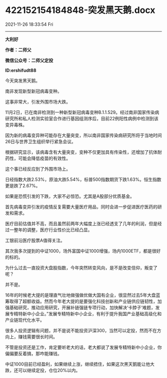 # 422152154184848-突发黑天鹅.docx

2021-11-26 18:33:54 Fri

----

__大利好__

__作者：二师父__

__微信公众号：二师父定投__

__ID:ershifudt88__

今天突发黑天鹅。

南非发现新型新冠病毒变种。

这事非常大，引发外围市场大跌。

11月2日，已在南非检测到一种新型新冠病毒变种B\.1\.1\.529。经过南非国家传染病研究所和私人检测实验室合作进行基因组测序后，目前22例阳性病例中检测到该变异毒株。

因为新的病毒变异种可能存在大量突变，所以南非国家传染病研究所将于当地时间26日与世界卫生组织举行紧急会议。

根据研究显示，该病毒含有大量突变，变种不仅更加具有传染性，还增加了抗体耐药性，可能会降低疫苗的有效性。

这个事已经反应到了外围市场上。

日经指数大跌2\.53%，原油大跌5\.54%，标普500指数期货下跌1\.63%。恒生指数更是跌了2\.67%。

如果是恐慌引发的下跌，大家不必惊恐。尤其是A股部分优质基金。

首先病毒变异引发的疫情反复需要大量医疗用品，同时会进一步促进医疗医药的研发和需求。

医疗目前估值并不高，而且虽然前两年大幅度上涨已经透支了几年的利润，但是经过一整年的调整，医疗行业性价比已经凸显。

工银前沿医疗股票A值得关注。

其次我多次提到的中证1000，场外富国中证1000增强，场内1000ETF，都是很好的标的。

为什么过去一直投资大盘股指数，今年突然转变风向，是不是改变信仰，叛变了呢？

并不是。

16年的时候老大提的是理直气壮地做强做优做大国有企业，很显然过去5年大盘蓝筹取得了超额收益。然而今年老大提的是要强化科技创新和产业链供应链韧性，加强基础研究，推动应用研究，开展补链强链专项行动，加快解决‘卡脖子’难题，发展专精特新中小企业。”发展专精特新中小企业，有利于提升我国产业基础高级化和产业链现代化水平。

很多人投资逻辑有问题，并不是说不能投资沪深300，当然可以定投，然而不在方向上，赚钱需要很长时间。

不管是投资还是工作，肯定要听老大的话，老大都说了发展专精特新中小企业，你偏偏要反着搞，那咋能赚钱。

中证1000目前已经盈利，如果继续上涨，继续捂住，如果这次黑天鹅能让他大跌，还可以继续定投，仓位20%以内。

